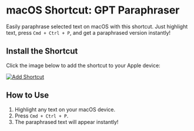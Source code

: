 # macOS Shortcut: GPT Paraphraser

Easily paraphrase selected text on macOS with this shortcut. Just highlight text, press `Cmd + Ctrl + P`, and get a paraphrased version instantly!

## Install the Shortcut

Click the image below to add the shortcut to your Apple device:

[![Add Shortcut](https://upload.wikimedia.org/wikipedia/commons/thumb/3/3e/Apple_Intelligence.png/330px-Apple_Intelligence.png)](https://www.icloud.com/shortcuts/ff125294f2384b8f9a80ed205bd4e666)

## How to Use

1. Highlight any text on your macOS device.
2. Press `Cmd + Ctrl + P`.
3. The paraphrased text will appear instantly!
